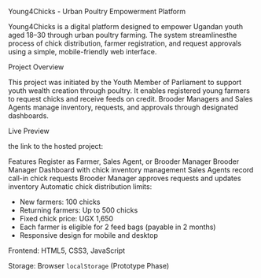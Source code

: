 Young4Chicks - Urban Poultry Empowerment Platform

Young4Chicks is a digital platform designed to empower Ugandan youth aged 18–30 through urban poultry farming. 
The system streamlinesthe process of chick distribution, farmer registration, and request approvals using a simple, mobile-friendly web interface.

Project Overview

This project was initiated by the Youth Member of Parliament to support youth wealth creation through poultry. 
It enables registered young farmers to request chicks and receive feeds on credit. Brooder Managers and Sales Agents manage inventory, 
requests, and approvals through designated dashboards.

Live Preview

the link to the hosted project:

Features
Register as Farmer, Sales Agent, or Brooder Manager
Brooder Manager Dashboard with chick inventory management
Sales Agents record call-in chick requests
Brooder Manager approves requests and updates inventory
Automatic chick distribution limits:
  - New farmers: 100 chicks
  - Returning farmers: Up to 500 chicks
- Fixed chick price: UGX 1,650
- Each farmer is eligible for 2 feed bags (payable in 2 months)
- Responsive design for mobile and desktop


 Frontend: HTML5, CSS3, JavaScript

 Storage: Browser `localStorage` (Prototype Phase)



